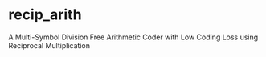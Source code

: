# recip_arith
A Multi-Symbol Division Free Arithmetic Coder with Low Coding Loss using Reciprocal Multiplication
